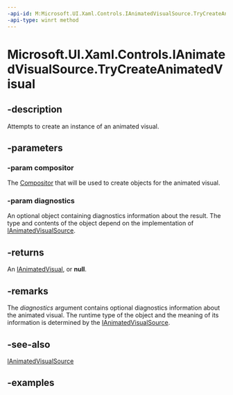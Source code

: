 ```yaml
---
-api-id: M:Microsoft.UI.Xaml.Controls.IAnimatedVisualSource.TryCreateAnimatedVisual(Windows.UI.Composition.Compositor,System.Object@)
-api-type: winrt method
---
```


<!-- Method syntax.
public IAnimatedVisual IAnimatedVisualSource.TryCreateAnimatedVisual(Compositor compositor, Object diagnostics)
-->

# Microsoft.UI.Xaml.Controls.IAnimatedVisualSource.TryCreateAnimatedVisual

## -description

Attempts to create an instance of an animated visual.

## -parameters

### -param compositor

The [Compositor](/uwp/api/windows.ui.composition.compositor) that will be used to create objects for the animated visual.

### -param diagnostics

An optional object containing diagnostics information about the result. The type and contents of the object depend on the implementation of [IAnimatedVisualSource](ianimatedvisualsource.md).

## -returns

An [IAnimatedVisual](ianimatedvisual.md), or **null**.

## -remarks

The _diagnostics_ argument contains optional diagnostics information about the animated visual. The runtime type of the object and the meaning of its information is determined by the [IAnimatedVisualSource](ianimatedvisualsource.md).

## -see-also

[IAnimatedVisualSource](ianimatedvisualsource.md)

## -examples

